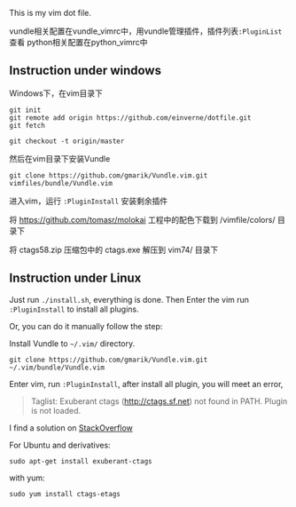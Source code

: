 This is my vim dot file.

vundle相关配置在vundle_vimrc中，用vundle管理插件，插件列表`:PluginList`查看
python相关配置在python_vimrc中

## Instruction under windows
Windows下，在vim目录下

```
git init
git remote add origin https://github.com/einverne/dotfile.git
git fetch

git checkout -t origin/master
```

然后在vim目录下安装Vundle

	git clone https://github.com/gmarik/Vundle.vim.git vimfiles/bundle/Vundle.vim

进入vim，运行 `:PluginInstall` 安装剩余插件

将 https://github.com/tomasr/molokai 工程中的配色下载到 /vimfile/colors/ 目录下

将 ctags58.zip 压缩包中的 ctags.exe 解压到 vim74/ 目录下

## Instruction under Linux

Just run `./install.sh`, everything is done. Then Enter the vim run `:PluginInstall` to install all plugins.

Or, you can do it manually follow the step:

Install Vundle to `~/.vim/` directory.

	git clone https://github.com/gmarik/Vundle.vim.git ~/.vim/bundle/Vundle.vim

Enter vim, run `:PluginInstall`, after install all plugin, you will meet an error,

> Taglist: Exuberant ctags (http://ctags.sf.net) not found in PATH. Plugin is not loaded.

I find a solution on [StackOverflow](http://stackoverflow.com/questions/7454796/taglist-exuberant-ctags-not-found-in-path)

For Ubuntu and derivatives:

	sudo apt-get install exuberant-ctags

with yum:

	sudo yum install ctags-etags

